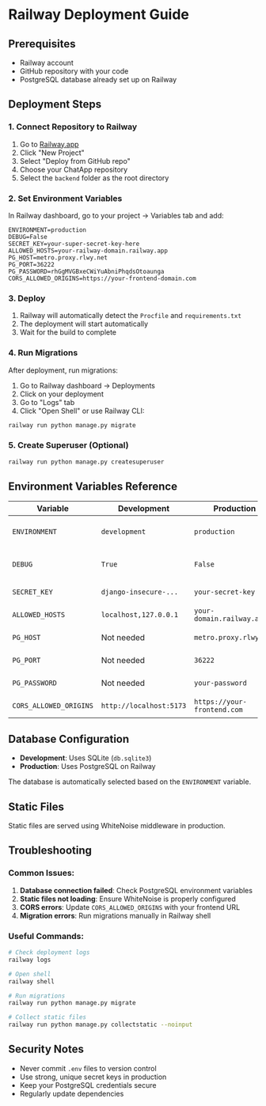 # Railway Deployment Guide

## Prerequisites
- Railway account
- GitHub repository with your code
- PostgreSQL database already set up on Railway

## Deployment Steps

### 1. Connect Repository to Railway
1. Go to [Railway.app](https://railway.app)
2. Click "New Project"
3. Select "Deploy from GitHub repo"
4. Choose your ChatApp repository
5. Select the `backend` folder as the root directory

### 2. Set Environment Variables
In Railway dashboard, go to your project → Variables tab and add:

```
ENVIRONMENT=production
DEBUG=False
SECRET_KEY=your-super-secret-key-here
ALLOWED_HOSTS=your-railway-domain.railway.app
PG_HOST=metro.proxy.rlwy.net
PG_PORT=36222
PG_PASSWORD=rhGgMVGBxeCWiYuAbniPhqdsOtoaunga
CORS_ALLOWED_ORIGINS=https://your-frontend-domain.com
```

### 3. Deploy
1. Railway will automatically detect the `Procfile` and `requirements.txt`
2. The deployment will start automatically
3. Wait for the build to complete

### 4. Run Migrations
After deployment, run migrations:
1. Go to Railway dashboard → Deployments
2. Click on your deployment
3. Go to "Logs" tab
4. Click "Open Shell" or use Railway CLI:
```bash
railway run python manage.py migrate
```

### 5. Create Superuser (Optional)
```bash
railway run python manage.py createsuperuser
```

## Environment Variables Reference

| Variable | Development | Production | Description |
|----------|-------------|------------|-------------|
| `ENVIRONMENT` | `development` | `production` | Controls database selection |
| `DEBUG` | `True` | `False` | Django debug mode |
| `SECRET_KEY` | `django-insecure-...` | `your-secret-key` | Django secret key |
| `ALLOWED_HOSTS` | `localhost,127.0.0.1` | `your-domain.railway.app` | Allowed hosts |
| `PG_HOST` | Not needed | `metro.proxy.rlwy.net` | PostgreSQL host |
| `PG_PORT` | Not needed | `36222` | PostgreSQL port |
| `PG_PASSWORD` | Not needed | `your-password` | PostgreSQL password |
| `CORS_ALLOWED_ORIGINS` | `http://localhost:5173` | `https://your-frontend.com` | CORS origins |

## Database Configuration

- **Development**: Uses SQLite (`db.sqlite3`)
- **Production**: Uses PostgreSQL on Railway

The database is automatically selected based on the `ENVIRONMENT` variable.

## Static Files

Static files are served using WhiteNoise middleware in production.

## Troubleshooting

### Common Issues:
1. **Database connection failed**: Check PostgreSQL environment variables
2. **Static files not loading**: Ensure WhiteNoise is properly configured
3. **CORS errors**: Update `CORS_ALLOWED_ORIGINS` with your frontend URL
4. **Migration errors**: Run migrations manually in Railway shell

### Useful Commands:
```bash
# Check deployment logs
railway logs

# Open shell
railway shell

# Run migrations
railway run python manage.py migrate

# Collect static files
railway run python manage.py collectstatic --noinput
```

## Security Notes

- Never commit `.env` files to version control
- Use strong, unique secret keys in production
- Keep your PostgreSQL credentials secure
- Regularly update dependencies

